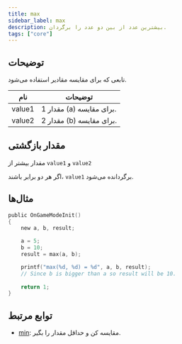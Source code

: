 ```yaml
---
title: max
sidebar_label: max
description: بیشترین عدد از بین دو عدد را برگردان.
tags: ["core"]
---
```


<LowercaseNote />

## توضیحات

تابعی که برای مقایسه مقادیر استفاده می‌شود.

| نام    | توضیحات                      |
| ------ | ---------------------------- |
| value1 | مقدار 1 (a) برای مقایسه.     |
| value2 | مقدار 2 (b) برای مقایسه.     |

## مقدار بازگشتی

مقدار بیشتر از `value1` و `value2`

اگر هر دو برابر باشند، `value1` برگردانده می‌شود.

## مثال‌ها

```c
public OnGameModeInit()
{
    new a, b, result;

    a = 5;
    b = 10;
    result = max(a, b);

    printf("max(%d, %d) = %d", a, b, result);
    // Since b is bigger than a so result will be 10.
    
    return 1;
}
```

## توابع مرتبط

- [min](min): مقایسه کن و حداقل مقدار را بگیر.